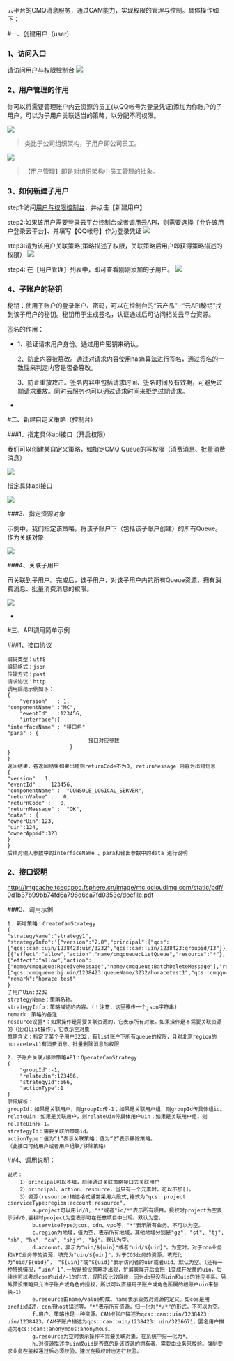 云平台的CMQ消息服务，通过CAM能力，实现权限的管理与控制。具体操作如下：


#一、创建用户（user）



### 1、访问入口
请访问[用户与权限控制台](http://console.tce.fsphere.cn/cam)
![](http://imgcache.tcecqpoc.fsphere.cn/image/mccdn.qcloud.com/static/img/bc95b9e687ddb4c8eba5481f04af3e7a/image.png)

### 2、用户管理的作用
你可以将需要管理账户内云资源的员工(以QQ帐号为登录凭证)添加为你账户的子用户，可以为子用户关联适当的策略，以分配不同权限。

![](http://imgcache.tcecqpoc.fsphere.cn/image/mccdn.qcloud.com/static/img/10728645b9bf6e48b3c1f61e6d3caa28/image.png)
> 类比于公司组织架构，子用户即公司员工。

![](http://imgcache.tcecqpoc.fsphere.cn/image/mccdn.qcloud.com/static/img/104e9ca6e0e22db0efe4795adbae9f5b/image.png)
> 【用户管理】即是对组织架构中员工管理的抽象。

### 3、如何新建子用户
step1:访问[用户与权限控制台](http://console.tce.fsphere.cn/cam)，并点击【新建用户】

step2:如果该用户需要登录云平台控制台或者调用云API，则需要选择【允许该用户登录云平台】、并填写【QQ帐号】作为登录凭证
![](http://imgcache.tcecqpoc.fsphere.cn/image/mccdn.qcloud.com/static/img/717db35eae2332917a152eb69e8b4339/image.png)

step3:请为该用户关联策略(策略描述了权限，关联策略后用户即获得策略描述的权限）
![](http://imgcache.tcecqpoc.fsphere.cn/image/mccdn.qcloud.com/static/img/6554d84d46a16ea7f708402600bfe08b/image.png)

step4: 在【用户管理】列表中，即可查看刚刚添加的子用户。
![](http://imgcache.tcecqpoc.fsphere.cn/image/mccdn.qcloud.com/static/img/f25458bc47e905348883376d3d645244/image.png)


### 4、子账户的秘钥

秘钥：使用子账户的登录账户、密码，可以在控制台的“云产品”--“云API秘钥”找到该子用户的秘钥。秘钥用于生成签名，认证通过后可访问相关云平台资源。

签名的作用：

- 1、验证请求用户身份。通过用户密钥来确认。
 
  2、防止内容被篡改。通过对请求内容使用hash算法进行签名，通过签名的一致性来判定内容是否备篡改。
 
  3、防止重放攻击。签名内容中包括请求时间、签名时间及有效期，可避免过期请求重放。同时云服务也可以通过请求时间来拒绝过期请求。



-



#二、新建自定义策略（控制台）



###1、指定具体api接口（开启权限）

我们可以创建某自定义策略，如指定CMQ Queue的写权限（消费消息、批量消费消息）

![](http://imgcache.tcecqpoc.fsphere.cn/image/mc.qcloudimg.com/static/img/ebe81c0f3661863f9961db0c5716081d/image.png)

指定具体api接口


![](http://imgcache.tcecqpoc.fsphere.cn/image/mc.qcloudimg.com/static/img/6237ef0c57ef39db790e19638f4e1bc5/image.png)




###3、指定资源对象

示例中，我们指定该策略，将该子账户下（包括该子账户创建）的所有Queue。作为关联对象


![](http://imgcache.tcecqpoc.fsphere.cn/image/mc.qcloudimg.com/static/img/ee8053f051805493d53d6f4f67f2d531/image.png)



###4、关联子用户

再关联到子用户。完成后，该子用户，对该子用户内的所有Queue资源，拥有消费消息、批量消费消息的权限。


![](http://imgcache.tcecqpoc.fsphere.cn/image/mc.qcloudimg.com/static/img/0bfdf9df7ad29dbae8e51c28904be972/image.png)


-



#三、API调用简单示例

###1、接口协议

```
编码类型：utf8
编码格式：json
传输方式：post
请求协议：http
调用规范示例如下：
{
	"version"	: 1,
"componentName"	:"MC",
	"eventId"	:123456,
	"interface":{
"interfaceName" : "接口名"
"para" : {
                          接口对应参数
                    }
}
}
返回结果，各返回结果如果出错则returnCode不为0, returnMessage 内容为出错信息
{
"version" : 1,
"eventId" :   123456,
"componentName" :  "CONSOLE_LOGICAL_SERVER",
"returnValue" :   0,
"returnCode" :   0,
"returnMessage" :  "OK",
"data" : {
"ownerUin":123,
"uin":124,
"ownerAppid":323
}
}
后续对输入参数中的interfaceName 、para和输出参数中的data 进行说明

```


### 2、接口说明



http://imgcache.tcecqpoc.fsphere.cn/image/mc.qcloudimg.com/static/pdf/0d1b37b99bb74fd6a796d6ca7fd0353c/docfile.pdf




###3、调用示例

```
1. 新增策略：CreateCamStrategy
{
"strategyName":"strategy1",
"strategyInfo":'{"version":"2.0","principal":{"qcs":["qcs::cam::uin/1238423:uin/3232","qcs::cam::uin/1238423:groupid/13"]},"statement":[{"effect":"allow","action":"name/cmqqueue:ListQueue","resource":"*"},{"effect":"allow","action":["name/cmqqueue:ReceiveMessage","name/cmqqueue:BatchDeleteMessage"],"resource":["qcs::cmqqueue:bj:uin/1238423:queueName/3232/horacetest1","qcs::cmqqueue:bj:uin/1238423:queueName/3232/horacetest1"]}]}',
"remark":"horace test"
}
子用户Uin:3232
strategyName：策略名称。
strategyInfo：策略描述的内容。(！注意，这里要传一个json字符串)
remark：策略的备注
resource设置*：如果操作是需要关联资源的，它表示所有对象。如果操作是不需要关联资源的（比如list操作），它表示空对象
策略含义：指定了某个子用户3232，有list账户下所有queue的权限，且对北京region的horacetest1有消费消息、批量删除消息的权限

```

```
2. 子账户关联/移除策略API：OperateCamStrategy
{
	"groupId":-1,
	"relateUin":123456,
	"strategyId":666,
	"actionType":1
}
字段解析：
groupId：如果是关联用户，则groupId传-1；如果是关联用户组，则groupId传具体组id。
relateUin：如果是关联用户，则relateUin传具体用户uin；如果是关联用户组，则relateUin传-1。
strategyId：需要关联的策略id。
actionType：值为“1”表示关联策略；值为“2”表示移除策略。
（此接口可给用户或者用户组联/移除策略）
```



##4、调用说明：

```
说明：
	1）principal可以不填，后续通过关联策略接口去关联用户
	2）principal、action、resource，当只有一个元素时，可以不加[]。
	3）资源(resource)描述格式通常采用六段式,格式为"qcs: project :serviceType:region:account:resource",
		a.project可以用id/0, "*"或者"id/*"表示所有项目。授权时project为空表示id/0,鉴权时project为空表示可在任意项目中出现。默认为空。
		b.serviceType为cos、cdn、vpc等，"*"表示所有业务。不可以为空。
		c.region为地域，值为空，表示所有地域，其他地域分别是"gz", "st", "tj", "sh", "hk", "ca", "shjr", "bj"。默认为空。
		d.account，表示为"uin/${uin}"或者"uid/${uid}"。为空时，对于cdn业务和VPC业务等的资源，填充为"uin/${uin}"，对于COS业务的资源，填充化为"uid/${uid}“， "${uin}"或"${uid}"表示访问者的uin或者uid。默认为空。（还有一种特殊情况，“uin/-1”,一般是预设策略才出现，扩展表展开后会把-1变成开发商的uin，后续也可以考虑cos的uid/-1的形式，现阶段比较麻烦，因为db里没存uin和uid的对应关系。另外预设策略只允许子账户或角色的授权，所以可以直接用子账户或角色所属的根账户uin来替换-1）
		e.resource由name/value构成。name表示业务对资源的定义。如cos是用prefix描述，cdn用host描述等。"*"表示所有资源，归一化为"*/*"的形式。不可以为空。
		f.用户、策略也是一种资源。CAM根账户描述为qcs::cam::uin/1238423: uin/1238423，CAM子账户描述为qcs::cam::uin/1238423: uin/3236671，匿名用户描述为qcs::cam::anonymous:anonymous。
	    g.resource为空时表示操作不需要关联对象。在系统中归一化为*。
        h.对资源描述中uin或uid是否真的是该资源的拥有者，需要由业务来校验。强制要求业务在鉴权通过后必须校验，建议在授权时也进行校验。 
        
```